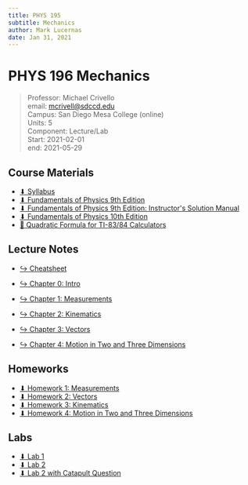 ```yaml
---
title: PHYS 195
subtitle: Mechanics
author: Mark Lucernas
date: Jan 31, 2021
---
```



# PHYS 196 Mechanics
> Professor: Michael Crivello<br>
> email: mcrivell@sdccd.edu<br>
> Campus: San Diego Mesa College (online)<br>
> Units: 5<br>
> Component: Lecture/Lab<br>
> Start: 2021-02-01<br>
> end: 2021-05-29<br>

## Course Materials

- [⬇ Syllabus](file:../../../files/winter-2021/PHYS-195/syllabus.pdf)
- [⬇ Fundamentals of Physics 9th Edition](file:../../../files/winter-2021/PHYS-195/FundamentalsOfPhysics_9thEdition.pdf)
- [⬇ Fundamentals of Physics 9th Edition: Instructor's Solution Manual](file:../../../files/winter-2021/PHYS-195/FundamentalsOfPhysics_9thEdition_InstructorSolutionManual.pdf)
- [⬇ Fundamentals of Physics 10th Edition](file:../../../files/winter-2021/PHYS-195/FundamentalsOfPhysics_10thEdition.pdf)
- [📄 Quadratic Formula for TI-83/84 Calculators](https://brownmath.com/ti83/quadrat.htm)

## Lecture Notes

- [↪ Cheatsheet](chapters/cheatsheet)

- [↪ Chapter 0: Intro](chapters/ch-0)
- [↪ Chapter 1: Measurements](chapters/ch-1)
- [↪ Chapter 2: Kinematics](chapters/ch-2)
- [↪ Chapter 3: Vectors](chapters/ch-3)
- [↪ Chapter 4: Motion in Two and Three Dimensions](chapters/ch-4)

## Homeworks

- [⬇ Homework 1: Measurements](file:../../../files/winter-2021/PHYS-195/homeworks/homework_1.pdf)
- [⬇ Homework 2: Vectors](file:../../../files/winter-2021/PHYS-195/homeworks/homework_2.pdf)
- [⬇ Homework 3: Kinematics](file:../../../files/winter-2021/PHYS-195/homeworks/homework_3.pdf)
- [⬇ Homework 4: Motion in Two and Three Dimensions](file:../../../files/winter-2021/PHYS-195/homeworks/homework_4.pdf)

## Labs

- [⬇ Lab 1](file:../../../files/winter-2021/PHYS-195/labs/lab01.pdf)
- [⬇ Lab 2](file:../../../files/winter-2021/PHYS-195/labs/lab02.pdf)
- [⬇ Lab 2 with Catapult Question](file:../../../files/winter-2021/PHYS-195/labs/lab02_with_catapult.pdf)

